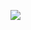 ![](https://cdn.discordapp.com/attachments/957265762341515264/959796657929719828/36c87dada6788871a308bc1b425f44b2.jpg)







